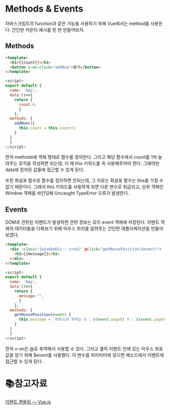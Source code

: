 # Methods & Events

 자바스크립트의 function과 같은 기능을 사용하기 위해 Vue에서는 method를 사용한다. 간단한 카운터 예시를 한 번 만들어보자.

## Methods

```html
<template>
  <h1>{{count}}</h1>
  <button v-on:click="addNum">증가</button>
</template>
```

```javascript
<script>
export default {
  name: 'App',
  data:()=>{
    return {
      count:0,
      }
    },
  methods: {
    addNum(){
      this.count = this.count+1
    }
  }
  }
</script>
```

먼저 methods에 객체 형태로 함수를 정의한다. 그리고 해당 함수에서 count를 1씩 늘려주는 로직을 작성하면 되는데, 이 때 this 키워드를 꼭 사용해주어야 한다. 그래야만 data에 정의된 값들에 접근할 수 있게 된다.

또한 화살표 함수로 함수를 정의하면 안되는데, 그 이유는 화살표 함수는 this를 가질 수 없기 때문이다. 그래서 this 키워드를 사용하게 되면 다른 변수로 취급되고, 상위 객체인 Window 객체를 바인딩해 Uncaught TypeError 오류가 발생한다.

## Events

DOM과 관련된 이벤트가 발생하면 관련 정보는 모두 event 객체에 저장된다. 이벤트 객체의 데이터들을 다뤄보기 위해 마우스 위치를 알려주는 간단한 애플리케이션을 만들어보겠다.

```html
<template>
  <div :class="{windowDiv : true}" @click="getMousePosition($event)">
    <h1>{{message}}</h1>
  </div>
</template>
```

```javascript
<script>
export default {
  name: 'App',
  data:()=>{
    return {
      message:"",
      }
    },
  methods: {
    getMousePosition(event) {
      this.message = `마우스의 위치는 X : ${event.pageX} Y : ${event.pageY}`
    }
  }
  }
</script>
```

먼저 v-on은 @로 축약해서 사용할 수 있다. 그리고 클릭 이벤트 안에 있는 마우스 좌표 값을 얻기 위해 $event를 사용했다. 이 변수를 파라미터에 넣으면 메소드에서 이벤트에 접근할 수 있게 된다. 

# :books:참고자료

[이벤트 핸들링 — Vue.js](https://kr.vuejs.org/v2/guide/events.html)
